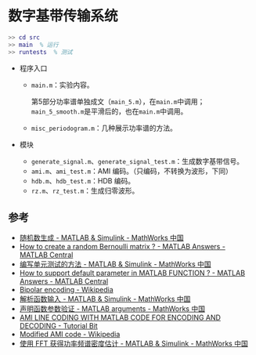 # 数字基带传输系统

```matlab
>> cd src
>> main  % 运行
>> runtests  % 测试
```

- 程序入口
  - `main.m`：实验内容。
    
    第5部分功率谱单独成文（`main_5.m`），在`main.m`中调用；`main_5_smooth.m`是平滑后的，也在`main.m`中调用。

  - `misc_periodogram.m`：几种展示功率谱的方法。

- 模块
  - `generate_signal.m`、`generate_signal_test.m`：生成数字基带信号。
  - `ami.m`、`ami_test.m`：AMI 编码。（只编码，不转换为波形，下同）
  - `hdb.m`、`hdb_test.m`：HDB 编码。
  - `rz.m`、`rz_test.m`：生成归零波形。

## 参考

- [随机数生成 - MATLAB & Simulink - MathWorks 中国](https://ww2.mathworks.cn/help/matlab/random-number-generation.html)
- [How to create a random Bernoulli matrix ? - MATLAB Answers - MATLAB Central](https://ww2.mathworks.cn/matlabcentral/answers/247170-how-to-create-a-random-bernoulli-matrix)
- [编写单元测试的方法 - MATLAB & Simulink - MathWorks 中国](https://ww2.mathworks.cn/help/matlab/matlab_prog/ways-to-write-unit-tests.html)
- [How to support default parameter in MATLAB FUNCTION ? - MATLAB Answers - MATLAB Central](https://ww2.mathworks.cn/matlabcentral/answers/217363-how-to-support-default-parameter-in-matlab-function)
- [Bipolar encoding - Wikipedia](https://en.wikipedia.org/wiki/Bipolar_encoding#Alternate_mark_inversion)
- [解析函数输入 - MATLAB & Simulink - MathWorks 中国](https://ww2.mathworks.cn/help/matlab/matlab_prog/parse-function-inputs.html)
- [声明函数参数验证 - MATLAB arguments - MathWorks 中国](https://ww2.mathworks.cn/help/matlab/ref/arguments.html)
- [AMI LINE CODING WITH MATLAB CODE FOR ENCODING AND DECODING - Tutorial Bit](https://tutorialbit.com/communication-engineering/ami-line-coding-with-matlab-code-for-encoding-and-decoding/)
- [Modified AMI code - Wikipedia](https://en.wikipedia.org/wiki/Modified_AMI_code)
- [使用 FFT 获得功率频谱密度估计 - MATLAB & Simulink - MathWorks 中国](https://www.mathworks.com/help/releases/R2020b/signal/ug/power-spectral-density-estimates-using-fft.html)

